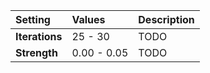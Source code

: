 | Setting        | Values      | Description |
| :------------- | :---------- | :---------- |
| **Iterations** | 25 - 30     | TODO |
| **Strength**   | 0.00 - 0.05 | TODO |





<!--examples-->
